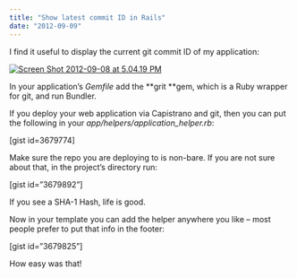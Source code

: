 ```yaml
---
title: "Show latest commit ID in Rails"
date: "2012-09-09"
---
```


I find it useful to display the current git commit ID of my application:

[![](images/Screen-Shot-2012-09-08-at-5.04.19-PM.png "Screen Shot 2012-09-08 at 5.04.19 PM")](http://blog.kennymeyer.net/2012/09/08/show-latest-commit-id-in-rails/screen-shot-2012-09-08-at-5-04-19-pm/)

In your application’s _Gemfile_ add the **grit **gem, which is a Ruby wrapper for git, and run Bundler.

If you deploy your web application via Capistrano and git, then you can put the following in your _app/helpers/application\_helper.rb_:

\[gist id=3679774\]

Make sure the repo you are deploying to is non-bare. If you are not sure about that, in the project’s directory run:

\[gist id=”3679892”\]

If you see a SHA-1 Hash, life is good.

Now in your template you can add the helper anywhere you like – most people prefer to put that info in the footer:

\[gist id=”3679825”\]

How easy was that!
